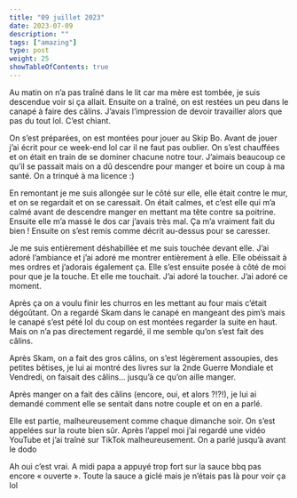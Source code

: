 ```yaml
---
title: "09 juillet 2023"
date: 2023-07-09
description: ""
tags: ["amazing"]
type: post
weight: 25
showTableOfContents: true
---
```


Au matin on n’a pas traîné dans le lit car ma mère est tombée, je suis descendue voir si ça allait. Ensuite on a traîné, on est restées un peu dans le canapé à faire des câlins. J’avais l’impression de devoir travailler alors que pas du tout lol. C’est chiant.

On s’est préparées, on est montées pour jouer au Skip Bo. Avant de jouer j’ai écrit pour ce week-end lol car il ne faut pas oublier. On s’est chauffées et on était en train de se dominer chacune notre tour. J’aimais beaucoup ce qu’il se passait mais on a dû descendre pour manger et boire un coup à ma santé. On a trinqué à ma licence :)

En remontant je me suis allongée sur le côté sur elle, elle était contre le mur, et on se regardait et on se caressait. On était calmes, et c’est elle qui m’a calmé avant de descendre manger en mettant ma tête contre sa poitrine. Ensuite elle m’a massé le dos car j’avais très mal. Ça m’a vraiment fait du bien ! Ensuite on s’est remis comme décrit au-dessus pour se caresser.

Je me suis entièrement déshabillée et me suis touchée devant elle. J’ai adoré l’ambiance et j’ai adoré me montrer entièrement à elle. Elle obéissait à mes ordres et j’adorais également ça. Elle s’est ensuite posée à côté de moi pour que je la touche. Et elle me touchait. J’ai adoré la toucher. J’ai adoré ce moment.

Après ça on a voulu finir les churros en les mettant au four mais c’était dégoûtant. On a regardé Skam dans le canapé en mangeant des pim’s mais le canapé s’est pété lol du coup on est montées regarder la suite en haut. Mais on n’a pas directement regardé, il me semble qu’on s’est fait des câlins.

Après Skam, on a fait des gros câlins, on s’est légèrement assoupies, des petites bêtises, je lui ai montré des livres sur la 2nde Guerre Mondiale et Vendredi, on faisait des câlins… jusqu’à ce qu’on aille manger.

Après manger on a fait des câlins (encore, oui, et alors ?!?!), je lui ai demandé comment elle se sentait dans notre couple et on en a parlé.

Elle est partie, malheureusement comme chaque dimanche soir. On s’est appelées sur la route bien sûr. Après l’appel moi j’ai regardé une vidéo YouTube et j’ai traîné sur TikTok malheureusement. On a parlé jusqu’à avant le dodo

Ah oui c’est vrai. A midi papa a appuyé trop fort sur la sauce bbq pas encore « ouverte ». Toute la sauce a giclé mais je n’étais pas là pour voir ça lol